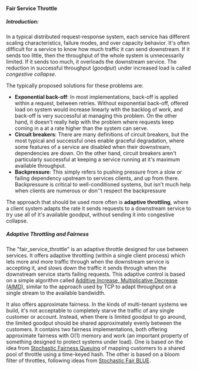 #### Fair Service Throttle

##### Introduction:

In a typical distributed request-response system, each service has different scaling characteristics, failure modes, and over capacity behavior. It's often difficult for a service to know how much traffic it can send downstream. If it sends too little, then the throughput of the whole system is unnecessarily limited. If it sends too much, it overloads the downstream service. The reduction in successful throughput (*goodput*) under increased load is called *congestive collapse*.  

The typically proposed solutions for these problems are:

- **Exponential back-off**: In most implementations, back-off is applied within a request, between retries. Without exponential back-off, offered load on system would increase linearly with the backlog of work, and back-off is very successful at managing this problem. On the other hand, it doesn't really help with the problem where requests keep coming in a at a rate higher than the system can serve.
- **Circuit breakers**: There are many definitions of circuit breakers, but the most typical and successful ones enable graceful degradation, where some features of a service are disabled when their downstream, dependencies are down. On the other hand, circuit breakers aren't particularly successful at keeping a service running at it's maximum available throughput.
- **Backpressure**: This simply refers to pushing pressure from a slow or failing dependency upstream to services clients, and up from there. Backpressure is critical to well-conditioned systems, but isn't much help when clients are numerous or don''t respect the backpressure

The approach that should be used more often is **adaptive throttling**, where a client system adapts the rate it sends requests to a downstream service to try use all of it's available goodput, without sending it into congestive collapse.  



 ##### Adaptive Throttling and Fairness

The "fair_service_throttle" is an adaptive throttle designed for use between services. It offers adaptive throttling (within a single client process) which lets more and more traffic through when the downstream service is accepting it, and slows down the traffic it sends through when the downstream service starts failing requests. This adaptive control is based on a simple algorithm called [Additive Increase, Multiplicative Decrease (AIMD)](https://en.wikipedia.org/wiki/Additive_increase/multiplicative_decrease), similar to the approach used by TCP to adapt throughput on a single stream to the available bandwidth.

It also offers approximate fairness. In the kinds of multi-tenant systems we build, it's not acceptable to completely starve the traffic of any single customer or account. Instead, when there is limited goodput to go around, the limited goodput should be shared approximately evenly between the customers. It contains two fairness implementations, both offering approximate fairness with O(1) memory and work (an important property of something designed to protect systems under load). One is based on the idea from [Stochastic Fairness Queuing](http://www2.rdrop.com/users/paulmck/scalability/paper/sfq.2002.06.04.pdf) of mapping customers to a shared pool of throttle using a time-keyed hash. The other is based on a bloom filter of throttles, following ideas from [Stochastic Fair BLUE](https://ieeexplore.ieee.org/document/916648).  



